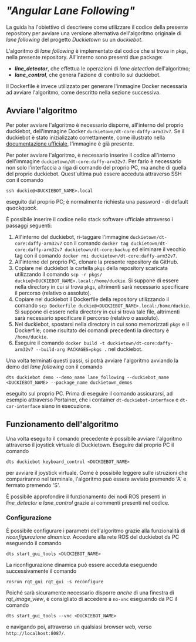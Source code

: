 # *"Angular Lane Following"*
La guida ha l'obiettivo di descrivere come utilizzare il codice della presente repository per avviare una versione alternativa dell'algoritmo originale di *lane following* del progetto *Duckietown* su un *duckiebot*. 

L'algoritmo di *lane following* è implementato dal codice che si trova in `pkgs`, nella presente repository. All'interno sono presenti due package:

 - ***line_detector***, che effettua le operazioni di *lane detection* dell'algoritmo;
 - ***lane_control***, che genera l'azione di controllo sul duckiebot.

Il Dockerfile è invece utilizzato per generare l'immagine Docker necessaria ad avviare l'algoritmo, come descritto nella sezione successiva.


## Avviare l'algoritmo
Per poter avviare l'algoritmo è necessario disporre, all'interno del proprio duckiebot, dell'immagine Docker `duckietown/dt-core:daffy-arm32v7`. Se il duckiebot è stato inizializzato correttamente, come illustrato nella [documentazione ufficiale](https://docs.duckietown.org/daffy/opmanual_duckiebot/out/setup_duckiebot.html), l'immagine è già presente. 

Per poter avviare l'algoritmo, è necessario inserire il codice all'interno dell'immagine `duckietown/dt-core:daffy-arm32v7`. Per farlo è necessario non solo l'interfaccia a riga di comando del proprio PC, ma anche di quella del proprio duckiebot. Quest'ultima può essere acceduta attraverso SSH con il comando

    ssh duckie@<DUCKIEBOT_NAME>.local

eseguito dal proprio PC; è normalmente richiesta una password - di default *quackquack*.

È possibile inserire il codice nello stack software ufficiale attraverso i passaggi seguenti:

 1. All'interno del duckiebot, ri-taggare l'immagine `duckietown/dt-core:daffy-arm32v7` con il comando `docker tag duckietown/dt-core:daffy-arm32v7 duckietown/dt-core:backup` ed eliminare il vecchio tag con il comando `docker rmi duckietown/dt-core:daffy-arm32v7`.
 2. All'interno del proprio PC, clonare la presente repository da GitHub.
 3. Copiare nel duckiebot la cartella `pkgs` della repository scaricata utilizzando il comando `scp -r pkgs/ duckie@<DUCKIEBOT_NAME>.local:/home/duckie`. Si suppone di essere nella directory in cui si trova `pkgs`, altrimenti sarà necessario specificare il percorso (relativo o assoluto).
 6. Copiare nel duckiebot il Dockerfile della repository utilizzando il comando `scp Dockerfile duckie@<DUCKIEBOT_NAME>.local:/home/duckie`. Si suppone di essere nella directory in cui si trova tale file, altrimenti sarà necessario specificare il percorso (relativo o assoluto).
 8. Nel duckiebot, spostarsi nella directory in cui sono memorizzati `pkgs` e il Dockerfile; come risultato dei comandi precedenti la directory è `/home/duckie`.
 9. Eseguire il comando `docker build -t duckietown/dt-core:daffy-arm32v7 --build-arg PACKAGES=pkgs .` nel duckiebot.

Una volta terminati questi passi, si potrà avviare l'algoritmo avviando la demo del *lane following* con il comando

    dts duckiebot demo --demo_name lane_following --duckiebot_name <DUCKIEBOT_NAME> --package_name duckietown_demos

eseguito sul proprio PC. Prima di eseguire il comando assicurarsi, ad esempio attraverso Portainer, che i container `dt-duckiebot-interface` e `dt-car-interface` siano in esecuzione.

## Funzionamento dell'algoritmo
Una volta eseguito il comando precedente è possibile avviare l'algoritmo attraverso il joystick virtuale di Duckietown. Eseguire dal proprio PC il comando

    dts duckiebot keyboard_control <DUCKIEBOT_NAME>


per avviare il joystick virtuale. Come è possibile leggere sulle istruzioni che compariranno nel terminale, l'algoritmo può essere avviato premendo 'A' e fermato premendo 'S'. 

È possibile approfondire il funzionamento dei nodi ROS presenti in *line_detector* e *lane_control* grazie ai commenti presenti nel codice.

### Configurazione
È possibile configurare i parametri dell'algoritmo grazie alla funzionalità di *riconfigurazione dinamica*. 
Accedere alla rete ROS del duckiebot da PC eseguendo il comando 

    dts start_gui_tools <DUCKIEBOT_NAME>

La riconfigurazione dinamica può essere acceduta eseguendo successivamente il comando

    rosrun rqt_gui rqt_gui -s reconfigure 

Poiché sarà sicuramente necessario disporre *anche* di una finestra di *rqt_image_view*, è consigliato di accedere a `no-vnc` eseguendo da PC il comando 

    dts start_gui_tools --vnc <DUCKIEBOT_NAME>

e navigando poi, attraverso un qualsiasi browser web, verso `http://localhost:8087/`.
